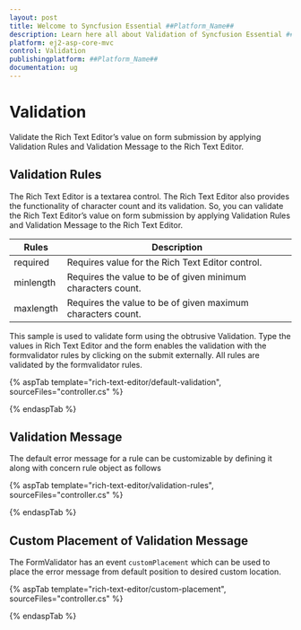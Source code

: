 ```yaml
---
layout: post
title: Welcome to Syncfusion Essential ##Platform_Name##
description: Learn here all about Validation of Syncfusion Essential ##Platform_Name## widgets based on HTML5 and jQuery.
platform: ej2-asp-core-mvc
control: Validation
publishingplatform: ##Platform_Name##
documentation: ug
---
```



# Validation

Validate the Rich Text Editor’s value on form submission by applying Validation Rules and Validation Message to the Rich Text Editor.

## Validation Rules

The Rich Text Editor is a textarea control. The Rich Text Editor also provides the functionality of character count and its validation. So, you can validate the Rich Text Editor’s value on form submission by applying Validation Rules and Validation Message to the Rich Text Editor.

| Rules | Description |
|----------------|---------|
| required | Requires value for the Rich Text Editor control.|
| minlength | Requires the value to be of given minimum characters count.|
| maxlength | Requires the value to be of given maximum characters count.|

This sample is used to validate form using the obtrusive Validation. Type the values in Rich Text Editor and the form enables the validation with the formvalidator rules by clicking on the submit externally. All rules are validated by the formvalidator rules.

{% aspTab template="rich-text-editor/default-validation", sourceFiles="controller.cs" %}

{% endaspTab %}

## Validation Message

The default error message for a rule can be customizable by defining it along with concern rule object as follows

{% aspTab template="rich-text-editor/validation-rules", sourceFiles="controller.cs" %}

{% endaspTab %}

## Custom Placement of Validation Message

The FormValidator has an event `customPlacement` which can be used to place the error message from default position to desired custom location.

{% aspTab template="rich-text-editor/custom-placement", sourceFiles="controller.cs" %}

{% endaspTab %}
